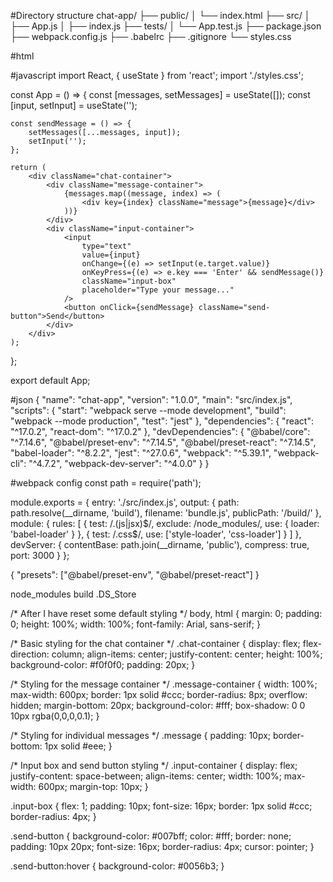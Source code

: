 #Directory structure 
chat-app/
├── public/
│   └── index.html
├── src/
│   ├── App.js
│   ├── index.js
├── tests/
│   └── App.test.js
├── package.json
├── webpack.config.js
├── .babelrc
├── .gitignore
└── styles.css

#html
<!DOCTYPE html>
<html lang="en">
<head>
    <meta charset="UTF-8">
    <meta name="viewport" content="width=device-width, initial-scale=1.0">
    <title>Chat App</title>
    <link rel="stylesheet" href="styles.css">
</head>
<body>
    <div id="root"></div>
    <script src="../build/bundle.js"></script>
</body>
</html>

#javascript
import React, { useState } from 'react';
import './styles.css';

const App = () => {
    const [messages, setMessages] = useState([]);
    const [input, setInput] = useState('');

    const sendMessage = () => {
        setMessages([...messages, input]);
        setInput('');
    };

    return (
        <div className="chat-container">
            <div className="message-container">
                {messages.map((message, index) => (
                    <div key={index} className="message">{message}</div>
                ))}
            </div>
            <div className="input-container">
                <input 
                    type="text" 
                    value={input} 
                    onChange={(e) => setInput(e.target.value)} 
                    onKeyPress={(e) => e.key === 'Enter' && sendMessage()}
                    className="input-box"
                    placeholder="Type your message..."
                />
                <button onClick={sendMessage} className="send-button">Send</button>
            </div>
        </div>
    );
};

export default App;


#json
{
  "name": "chat-app",
  "version": "1.0.0",
  "main": "src/index.js",
  "scripts": {
    "start": "webpack serve --mode development",
    "build": "webpack --mode production",
    "test": "jest"
  },
  "dependencies": {
    "react": "^17.0.2",
    "react-dom": "^17.0.2"
  },
  "devDependencies": {
    "@babel/core": "^7.14.6",
    "@babel/preset-env": "^7.14.5",
    "@babel/preset-react": "^7.14.5",
    "babel-loader": "^8.2.2",
    "jest": "^27.0.6",
    "webpack": "^5.39.1",
    "webpack-cli": "^4.7.2",
    "webpack-dev-server": "^4.0.0"
  }
}

#webpack config
const path = require('path');

module.exports = {
    entry: './src/index.js',
    output: {
        path: path.resolve(__dirname, 'build'),
        filename: 'bundle.js',
        publicPath: '/build/'
    },
    module: {
        rules: [
            {
                test: /\.(js|jsx)$/,
                exclude: /node_modules/,
                use: {
                    loader: 'babel-loader'
                }
            },
            {
                test: /\.css$/,
                use: ['style-loader', 'css-loader']
            }
        ]
    },
    devServer: {
        contentBase: path.join(__dirname, 'public'),
        compress: true,
        port: 3000
    }
};


{
  "presets": ["@babel/preset-env", "@babel/preset-react"]
}

node_modules
build
.DS_Store

/* After I have reset some default styling */
body, html {
    margin: 0;
    padding: 0;
    height: 100%;
    width: 100%;
    font-family: Arial, sans-serif;
}

/* Basic styling for the chat container */
.chat-container {
    display: flex;
    flex-direction: column;
    align-items: center;
    justify-content: center;
    height: 100%;
    background-color: #f0f0f0;
    padding: 20px;
}

/* Styling for the message container */
.message-container {
    width: 100%;
    max-width: 600px;
    border: 1px solid #ccc;
    border-radius: 8px;
    overflow: hidden;
    margin-bottom: 20px;
    background-color: #fff;
    box-shadow: 0 0 10px rgba(0,0,0,0.1);
}

/* Styling for individual messages */
.message {
    padding: 10px;
    border-bottom: 1px solid #eee;
}

/* Input box and send button styling */
.input-container {
    display: flex;
    justify-content: space-between;
    align-items: center;
    width: 100%;
    max-width: 600px;
    margin-top: 10px;
}

.input-box {
    flex: 1;
    padding: 10px;
    font-size: 16px;
    border: 1px solid #ccc;
    border-radius: 4px;
}

.send-button {
    background-color: #007bff;
    color: #fff;
    border: none;
    padding: 10px 20px;
    font-size: 16px;
    border-radius: 4px;
    cursor: pointer;
}

.send-button:hover {
    background-color: #0056b3;
}
